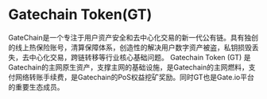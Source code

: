 # 

# Gatechain Token(GT)

GateChain是一个专注于用户资产安全和去中心化交易的新一代公有链。具有独创的线上热保险账号，清算保障体系，创造性的解决用户数字资产被盗，私钥损毁丢失，去中心化交易，跨链转移等行业核心基础问题。
Gatechain Token (GT) 是Gatechain的主网原生资产，支撑主网的基础设施，是Gatechain的主网燃料，支付网络转账手续费，是Gatechain的PoS权益挖矿奖励。同时GT也是Gate.io平台的重要生态成员。

